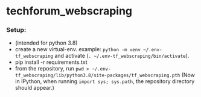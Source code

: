 # techforum_webscraping

### Setup:

- (intended for python 3.8)
- create a new virtual-env. example: `python -m venv ~/.env-tf_webscraping` and activate (`. ~/.env-tf_webscraping/bin/activate`).
- pip install -r requirements.txt
- from the repository, run `pwd > ~/.env-tf_webscraping/lib/python3.8/site-packages/tf_webscraping.pth` (Now in IPython, when running `import sys; sys.path`, the repository directory should appear.)
